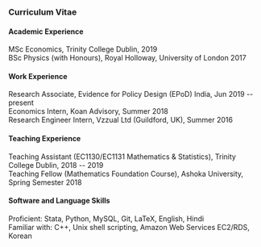 ### Curriculum Vitae

#### Academic Experience

MSc Economics, Trinity College Dublin, 2019<br>
BSc Physics (with Honours), Royal Holloway, University of London 2017

#### Work Experience

Research Associate, Evidence for Policy Design (EPoD) India, Jun 2019 -- present<br>
Economics Intern, Koan Advisory, Summer 2018<br>
Research Engineer Intern, Vzzual Ltd (Guildford, UK), Summer 2016

#### Teaching Experience

Teaching Assistant (EC1130/EC1131 Mathematics \& Statistics), Trinity College Dublin, 2018 -- 2019<br>
Teaching Fellow (Mathematics Foundation Course), Ashoka University, Spring Semester 2018

#### Software and Language Skills

Proficient: Stata, Python, MySQL, Git, LaTeX, English, Hindi<br>
Familiar with: C++, Unix shell scripting, Amazon Web Services EC2/RDS, Korean